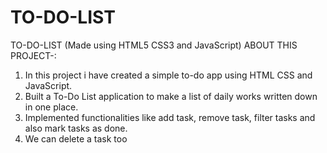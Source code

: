 # TO-DO-LIST

TO-DO-LIST (Made using HTML5 CSS3 and JavaScript)
ABOUT THIS PROJECT-:

  1. In this project i have created a simple to-do app using HTML CSS and JavaScript.
  2. Built a To-Do List application to make a list of daily works written down in one place.
  3. Implemented functionalities like add task, remove task, filter tasks and also mark tasks as done.
  4. We can delete a task too
